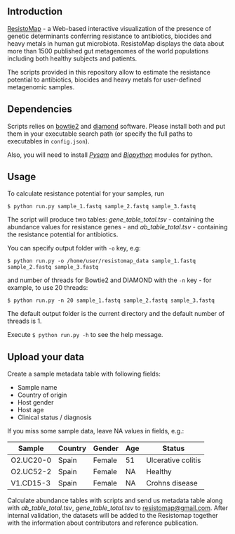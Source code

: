 ## Introduction
[ResistoMap](http://resistomap.datalaboratory.ru/) - a Web-based interactive visualization of the presence of genetic determinants conferring resistance to antibiotics, biocides and heavy metals in human gut microbiota. ResistoMap displays the data about more than 1500 published gut metagenomes of the world populations including both healthy subjects and patients.

The scripts provided in this repository allow to estimate the resistance potential to antibiotics, biocides and heavy metals for user-defined metagenomic samples.

## Dependencies
Scripts relies on [bowtie2](http://bowtie-bio.sourceforge.net/bowtie2/index.shtml) and [diamond](https://github.com/bbuchfink/diamond) software. Please install both and put them in your executable search path (or specify the full paths to executables in `config.json`).

Also, you will need to install [_Pysam_](https://pysam.readthedocs.io/en/latest/) and [_Biopython_](http://biopython.org/) modules for python.

## Usage
To calculate resistance potential for your samples, run

```
$ python run.py sample_1.fastq sample_2.fastq sample_3.fastq
```

The script will produce two tables: _gene_table_total.tsv_ - containing the abundance values for resistance genes - and _ab_table_total.tsv_ - containing the resistance potential for antibiotics.

You can specify output folder with `-o` key, e.g:
```
$ python run.py -o /home/user/resistomap_data sample_1.fastq sample_2.fastq sample_3.fastq
```
and number of threads for Bowtie2 and DIAMOND with the `-n` key - for example, to use 20 threads:
```
$ python run.py -n 20 sample_1.fastq sample_2.fastq sample_3.fastq
```
The default output folder is the current directory and the default number of threads is 1.

Execute `$ python run.py -h` to see the help message.


## Upload your data

Create a sample metadata table with following fields:
* Sample name
* Country of origin
* Host gender
* Host age
* Clinical status / diagnosis

If you miss some sample data, leave NA values in fields, e.g.:

| Sample    | Country | Gender | Age | Status             |
| --------- | ------- | ------ | --- | ------------------ |
| O2.UC20-0 | Spain   | Female | 51  | Ulcerative colitis |
| O2.UC52-2 | Spain   | Female | NA  | Healthy            |
| V1.CD15-3 | Spain   | Female | NA  | Crohns disease     |

Calculate abundance tables with scripts and send us metadata table along with _ab_table_total.tsv_, _gene_table_total.tsv_ to [resistomap@gmail.com](mailto:resistomap@gmail.com).
After internal validation, the datasets will be added to the Resistomap together with the information about contributors and reference publication.

